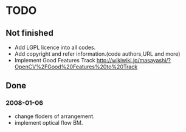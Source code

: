 # TODO #
## Not finished ##
  * Add LGPL licence into all codes.
  * Add copyright and refer information.(code authors,URL and more)
  * Implement Good Features Track http://wikiwiki.jp/masayashi/?OpenCV%2FGood%20Features%20to%20Track
## Done ##
### 2008-01-06 ###
  * change floders of arrangement.
  * implement optical flow BM.